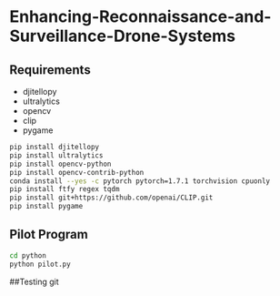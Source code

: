# Enhancing-Reconnaissance-and-Surveillance-Drone-Systems

## Requirements
* djitellopy
* ultralytics
* opencv
* clip
* pygame

```bash
pip install djitellopy
pip install ultralytics
pip install opencv-python
pip install opencv-contrib-python
conda install --yes -c pytorch pytorch=1.7.1 torchvision cpuonly
pip install ftfy regex tqdm
pip install git+https://github.com/openai/CLIP.git
pip install pygame
```
## Pilot Program
```bash
cd python
python pilot.py
```

##Testing git